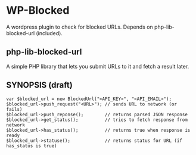# WP-Blocked 

A wordpress plugin to check for blocked URLs. Depends on php-lib-blocked-url (included).

## php-lib-blocked-url

A simple PHP library that lets you submit URLs to it and fetch a result later.

## SYNOPSIS (draft)

	var $blocked_url = new BlockedUrl("<API_KEY>", "<API_EMAIL>");
	$blocked_url->push_request("<URL>"); // sends URL to network (or fails)
	$blocked_url->push_reponse();        // returns parsed JSON response
	$blocked_url->get_status();          // tries to fetch response from network
	$blocked_url->has_status();          // returns true when response is ready
	$blocked_url->statuse();             // returns status for URL (if has_status is true)
